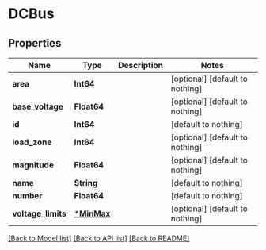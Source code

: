 # DCBus

## Properties

Name | Type | Description | Notes
------------ | ------------- | ------------- | -------------
**area** | **Int64** |  | [optional] [default to nothing]
**base_voltage** | **Float64** |  | [optional] [default to nothing]
**id** | **Int64** |  | [default to nothing]
**load_zone** | **Int64** |  | [optional] [default to nothing]
**magnitude** | **Float64** |  | [optional] [default to nothing]
**name** | **String** |  | [default to nothing]
**number** | **Float64** |  | [default to nothing]
**voltage_limits** | [***MinMax**](MinMax.md) |  | [optional] [default to nothing]

[[Back to Model list]](../README.md#models) [[Back to API list]](../README.md#api-endpoints) [[Back to README]](../README.md)
